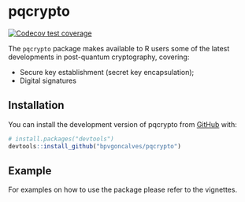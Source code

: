 
<!-- README.md is generated from README.Rmd. Please edit that file -->

# pqcrypto

<!-- badges: start -->

[![Codecov test
coverage](https://codecov.io/gh/bpvgoncalves/pqcrypto/branch/main/graph/badge.svg)](https://app.codecov.io/gh/bpvgoncalves/pqcrypto?branch=main)
<!-- badges: end -->

The `pqcrypto` package makes available to R users some of the latest
developments in post-quantum cryptography, covering:

- Secure key establishment (secret key encapsulation);
- Digital signatures

## Installation

You can install the development version of pqcrypto from
[GitHub](https://github.com/) with:

``` r
# install.packages("devtools")
devtools::install_github("bpvgoncalves/pqcrypto")
```

## Example

For examples on how to use the package please refer to the vignettes.
